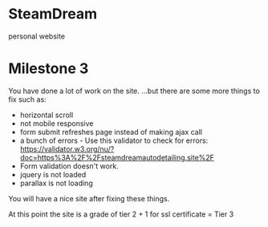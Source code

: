 # SteamDream
personal website

# Milestone 3
You have done a lot of work on the site.
...but there are some more things to fix such as:

- horizontal scroll
- not mobile responsive
- form submit refreshes page instead of making ajax call
- a bunch of errors - Use this validator to check for errors: https://validator.w3.org/nu/?doc=https%3A%2F%2Fsteamdreamautodetailing.site%2F
- Form validation doesn't work.
- jquery is not loaded 
- parallax is not loading

You will have a nice site after fixing these things.

At this point the site is a grade of tier 2 + 1 for ssl certificate = Tier 3
